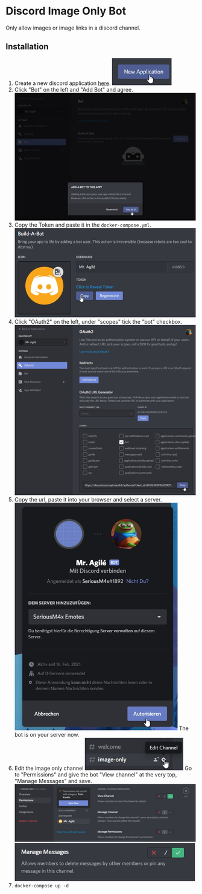 # Discord Image Only Bot

Only allow images or image links in a discord channel.

## Installation

1. Create a new discord application [here](https://discord.com/developers/applications).
   ![](images/01.jpg)
2. Click "Bot" on the left and "Add Bot" and agree.
   ![](images/02.jpg)
3. Copy the Token and paste it in the `docker-compose.yml`.
   ![](images/03.jpg)
4. Click "OAuth2" on the left, under "scopes" tick the "bot" checkbox.
   ![](images/04.jpg)
5. Copy the url, paste it into your browser and select a server.
   ![](images/05.jpg)
   The bot is on your server now.
6. Edit the image only channel
   ![](images/06-1.jpg)
   Go to "Permissions" and give the bot "View channel" at the very top, "Manage Messages" and save.
   ![](images/06-2.jpg)
   ![](images/06-3.jpg)
7. `docker-compose up -d`
